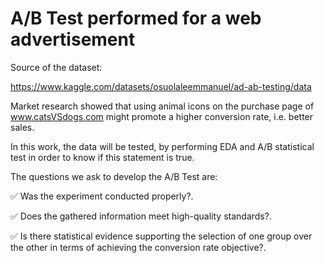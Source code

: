 # A/B Test performed for a web advertisement

Source of the dataset:

https://www.kaggle.com/datasets/osuolaleemmanuel/ad-ab-testing/data

Market research showed that using animal icons on the purchase page of www.catsVSdogs.com might promote a higher conversion rate, i.e. better sales.

In this work, the data will be tested, by performing EDA and A/B statistical test in order to know if this statement is true.

The questions we ask to develop the A/B Test are:

✅ Was the experiment conducted properly?.

✅ Does the gathered information meet high-quality standards?.

✅ Is there statistical evidence supporting the selection of one group over the other in terms of achieving the conversion rate objective?.
